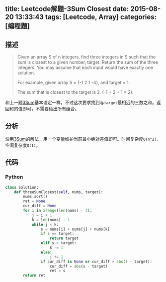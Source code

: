 title: Leetcode解题-3Sum Closest
date: 2015-08-20 13:33:43
tags: [Leetcode, Array]
categories: [编程题]
---

## 描述

> Given an array S of n integers, find three integers in S such that the sum is closest to a given number, target. Return the sum of the three integers. You may assume that each input would have exactly one solution.
>
> For example, given array S = {-1 2 1 -4}, and target = 1.
>
> The sum that is closest to the target is 2. (-1 + 2 + 1 = 2).

和上一题[3Sum][1]基本设定一样，不过这次要求找到与`target`最相近的三数之和。返回和的值即可，不需要给出所有组合。

## 分析
沿用[3Sum][1]的解法，用一个变量维护当前最小绝对差值即可。时间复杂度`O(n^2)`，空间复杂度`O(1)`。

## 代码

### Python
```python
class Solution:
    def threeSumClosest(self, nums, target):
        nums.sort()
        ret = None
        cur_diff = None
        for i in xrange(len(nums) - 2):
            j = i + 1
            k = len(nums) - 1
            while j < k:
                s = nums[i] + nums[j] + nums[k]
                if s == target:
                    return target
                elif s > target:
                    k -= 1
                else:
                    j += 1
                if cur_diff is None or cur_diff > abs(s - target):
                    cur_diff = abs(s - target)
                    ret = s
        return ret
```


[1]: /2015/08/20/3-sum/

